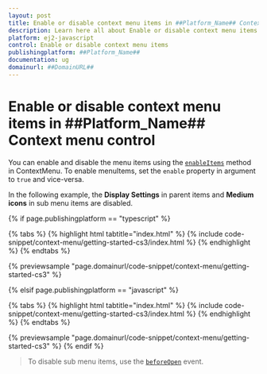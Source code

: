```yaml
---
layout: post
title: Enable or disable context menu items in ##Platform_Name## Context menu control | Syncfusion
description: Learn here all about Enable or disable context menu items in Syncfusion ##Platform_Name## Context menu control of Syncfusion Essential JS 2 and more.
platform: ej2-javascript
control: Enable or disable context menu items 
publishingplatform: ##Platform_Name##
documentation: ug
domainurl: ##DomainURL##
---
```


# Enable or disable context menu items in ##Platform_Name## Context menu control

You can enable and disable the menu items using the [`enableItems`](../../api/menu/#enableitems) method in ContextMenu. To enable menuItems, set the `enable` property in argument to `true` and vice-versa.

In the following example, the **Display Settings** in parent items and **Medium icons** in sub menu items are disabled.

{% if page.publishingplatform == "typescript" %}

 {% tabs %}
{% highlight html tabtitle="index.html" %}
{% include code-snippet/context-menu/getting-started-cs3/index.html %}
{% endhighlight %}
{% endtabs %}
        
{% previewsample "page.domainurl/code-snippet/context-menu/getting-started-cs3" %}

{% elsif page.publishingplatform == "javascript" %}

{% tabs %}
{% highlight html tabtitle="index.html" %}
{% include code-snippet/context-menu/getting-started-cs3/index.html %}
{% endhighlight %}
{% endtabs %}

{% previewsample "page.domainurl/code-snippet/context-menu/getting-started-cs3" %}
{% endif %}

> To disable sub menu items, use the [`beforeOpen`](../../api/menu/#beforeopen) event.